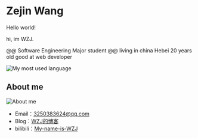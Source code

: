 # Zejin Wang

Hello world!

hi, im WZJ.

@@ Software Engineering Major student @@
living in  china Hebei
20 years old
good at web developer

![My most used language](https://github-readme-stats.vercel.app/api/top-langs/?username=My-WZJ233&layout=compact)

## About me

![About me](https://github-readme-stats.vercel.app/api?username=My-WZJ233&show_icons=true&theme=Showingicons)

- Email：3250383624@qq.com
- Blog：[WZJ的博客](https://my-wzj233.github.io)
- bilibili：[My-name-is-WZJ](https://space.bilibili.com/12776168)

